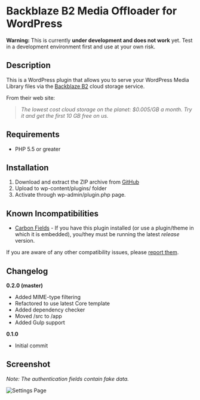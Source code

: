 # Backblaze B2 Media Offloader for WordPress

**Warning:** This is currently **under development and does not work** yet. Test in a development environment first and use at your own risk.

## Description

This is a WordPress plugin that allows you to serve your WordPress Media Library files via the [Backblaze B2](https://www.backblaze.com/b2/cloud-storage.html#af9kre) cloud storage service.

From their web site:

> *The lowest cost cloud storage on the planet: $0.005/GB a month. Try it and get the first 10 GB free on us.*

## Requirements

* PHP 5.5 or greater

## Installation

1. Download and extract the ZIP archive from [GitHub](https://github.com/dmhendricks/backblaze-media-offloader)
2. Upload to wp-content/plugins/ folder
3. Activate through wp-admin/plugin.php page.

## Known Incompatibilities

* [Carbon Fields](https://wordpress.org/plugins/carbon-fields/) - If you have this plugin installed (or use a plugin/theme in which it is embedded), you/they must be running the latest _release_ version.

If you are aware of any other compatibility issues, please [report them](https://github.com/dmhendricks/backblaze-media-offloader/issues).

## Changelog

**0.2.0 (master)**
* Added MIME-type filtering
* Refactored to use latest Core template
* Added dependency checker
* Moved /src to /app
* Added Gulp support

**0.1.0**
* Initial commit

## Screenshot

*Note: The authentication fields contain fake data.*

![Settings Page](https://raw.githubusercontent.com/dmhendricks/backblaze-media-offloader/master/assets/screenshot-1.png "Settings Page")
